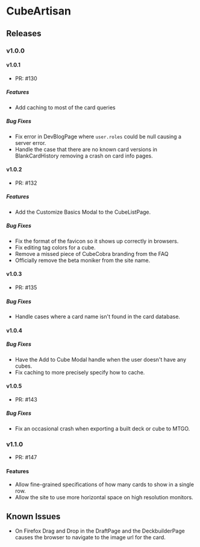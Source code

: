 # CubeArtisan

## Releases

### v1.0.0

#### v1.0.1

 - PR: #130

##### Features
 
 - Add caching to most of the card queries

##### Bug Fixes
 
 - Fix error in DevBlogPage where `user.roles` could be null causing a server error.
 - Handle the case that there are no known card versions in BlankCardHistory removing a crash on card info pages. 

#### v1.0.2
 
 - PR: #132

##### Features

 - Add the Customize Basics Modal to the CubeListPage.

##### Bug Fixes

 - Fix the format of the favicon so it shows up correctly in browsers.
 - Fix editing tag colors for a cube.
 - Remove a missed piece of CubeCobra branding from the FAQ
 - Officially remove the beta moniker from the site name.

#### v1.0.3

 - PR: #135

##### Bug Fixes

 - Handle cases where a card name isn't found in the card database.

#### v1.0.4

##### Bug Fixes
 
 - Have the Add to Cube Modal handle when the user doesn't have any cubes.
 - Fix caching to more precisely specify how to cache.

#### v1.0.5

 - PR: #143

##### Bug Fixes

 - Fix an occasional crash when exporting a built deck or cube to MTGO.

### v1.1.0

 - PR: #147

#### Features
  
  - Allow fine-grained specifications of how many cards to show in a single row.
  - Allow the site to use more horizontal space on high resolution monitors.

## Known Issues

 - On Firefox Drag and Drop in the DraftPage and the DeckbuilderPage causes the browser to navigate to the image url for the card. 